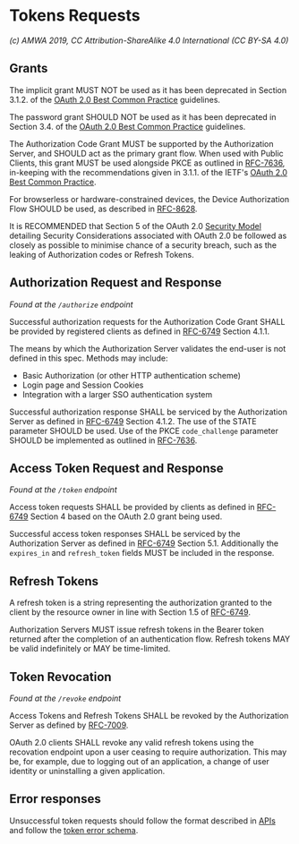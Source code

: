 # Tokens Requests

_(c) AMWA 2019, CC Attribution-ShareAlike 4.0 International (CC BY-SA 4.0)_

## Grants

The implicit grant MUST NOT be used as it has been deprecated in Section 3.1.2. of the [OAuth 2.0 Best Common
Practice][oauth-bcp-13] guidelines.

The password grant SHOULD NOT be used as it has been deprecated in Section 3.4. of the [OAuth 2.0 Best Common
Practice][oauth-bcp-13] guidelines.

The Authorization Code Grant MUST be supported by the Authorization Server, and SHOULD act as the primary grant flow. When 
used with Public Clients, this grant MUST be used alongside PKCE as outlined in [RFC-7636], in-keeping with the 
recommendations given in 3.1.1. of the IETF's [OAuth 2.0 Best Common Practice][oauth-bcp-13].

For browserless or hardware-constrained devices, the Device Authorization Flow SHOULD be used, as described in [RFC-8628].

It is RECOMMENDED that Section 5 of the OAuth 2.0 [Security Model][oauth-security-model] detailing Security
Considerations associated with OAuth 2.0 be followed as closely as possible to minimise chance of a security
breach, such as the leaking of Authorization codes or Refresh Tokens.

## Authorization Request and Response
_Found at the `/authorize` endpoint_

Successful authorization requests for the Authorization Code Grant SHALL be provided by registered clients as 
defined in [RFC-6749] Section 4.1.1.

The means by which the Authorization Server validates the end-user is not defined in this spec. Methods may include:
- Basic Authorization (or other HTTP authentication scheme)
- Login page and Session Cookies
- Integration with a larger SSO authentication system

Successful authorization response SHALL be serviced by the Authorization Server as defined in
[RFC-6749] Section 4.1.2. The use of the STATE parameter SHOULD be used. Use of the PKCE `code_challenge` 
parameter SHOULD be implemented as outlined in [RFC-7636].

## Access Token Request and Response
_Found at the `/token` endpoint_

Access token requests SHALL be provided by clients as defined in [RFC-6749] Section 4 based on the OAuth 
2.0 grant being used.

Successful access token responses SHALL be serviced by the Authorization Server as defined in
[RFC-6749] Section 5.1. Additionally the `expires_in` and `refresh_token` fields MUST be
included in the response.

## Refresh Tokens

A refresh token is a string representing the authorization granted to the client by the resource owner
in line with Section 1.5 of [RFC-6749].

Authorization Servers MUST issue refresh tokens in the Bearer token returned after the completion of
an authentication flow. Refresh tokens MAY be valid indefinitely or MAY be time-limited.

## Token Revocation
_Found at the `/revoke` endpoint_

Access Tokens and Refresh Tokens SHALL be revoked by the Authorization Server as defined by [RFC-7009].

OAuth 2.0 clients SHALL revoke any valid refresh tokens using the recovation endpoint upon a user ceasing to require authorization.
This may be, for example, due to logging out of an application, a change of user identity or uninstalling a given application.

## Error responses

Unsuccessful token requests should follow the format described in [APIs](./2.0.%20APIs.md) and follow the [token
error schema](../APIs/schemas/token_error_response.json).


[RFC-6749]: https://tools.ietf.org/html/rfc6749 "The OAuth 2.0 Authorization Framework"

[RFC-7009]: https://tools.ietf.org/html/rfc7009 "OAuth 2.0 Token Revocation"

[RFC-7636]: https://tools.ietf.org/html/rfc7636 "Proof Key for Code Exchange by OAuth Public Clients"

[RFC-8628]: https://tools.ietf.org/html/rfc8628 "OAuth 2.0 Device Authorization Grant"

[oauth-bcp-13]: https://tools.ietf.org/html/draft-ietf-oauth-security-topics-13 "OAuth 2.0 Security Best Current Practice 13"

[oauth-security-model]: https://tools.ietf.org/html/rfc6819 "OAuth 2.0 Threat Model and Security Considerations"